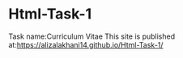 # Html-Task-1
Task name:Curriculum Vitae
This site is published at:https://alizalakhani14.github.io/Html-Task-1/
